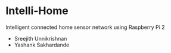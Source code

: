 # Intelli-HomeIntelligent connected home sensor network using Raspberry Pi 2- Sreejith Unnikrishnan- Yashank Sakhardande